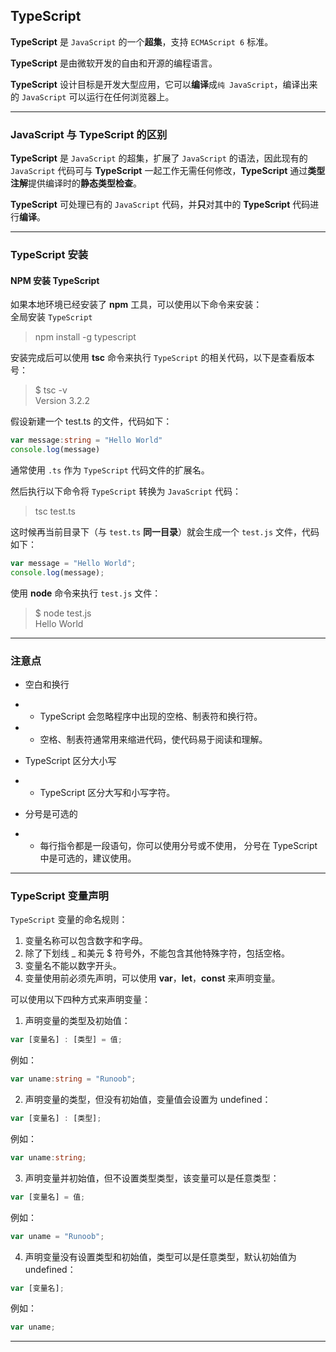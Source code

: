 ## TypeScript

**TypeScript** 是 `JavaScript` 的一个**超集**，支持 `ECMAScript 6` 标准。

**TypeScript** 是由微软开发的自由和开源的编程语言。

**TypeScript** 设计目标是开发大型应用，它可以**编译**成`纯 JavaScript`，编译出来的 `JavaScript` 可以运行在任何浏览器上。

---

### JavaScript 与 TypeScript 的区别

**TypeScript** 是 `JavaScript` 的超集，扩展了 `JavaScript` 的语法，因此现有的 `JavaScript` 代码可与 **TypeScript** 一起工作无需任何修改，**TypeScript** 通过**类型注解**提供编译时的**静态类型检查**。

**TypeScript** 可处理已有的 `JavaScript` 代码，并**只**对其中的 **TypeScript** 代码进行**编译**。

---

### TypeScript 安装

#### NPM 安装 TypeScript

如果本地环境已经安装了 **npm** 工具，可以使用以下命令来安装：<br/>
全局安装 `TypeScript`
> npm install -g typescript

安装完成后可以使用 **tsc** 命令来执行 `TypeScript` 的相关代码，以下是查看版本号：
> $ tsc -v<br/>
> Version 3.2.2

假设新建一个 test.ts 的文件，代码如下：
```ts
var message:string = "Hello World" 
console.log(message)
```

通常使用 `.ts` 作为 `TypeScript` 代码文件的扩展名。

然后执行以下命令将 `TypeScript` 转换为 `JavaScript` 代码：

> tsc test.ts

这时候再当前目录下（与 `test.ts` **同一目录**）就会生成一个 `test.js` 文件，代码如下：
```js
var message = "Hello World";
console.log(message);
```
使用 **node** 命令来执行 `test.js` 文件：

> $ node test.js<br/>
> Hello World

---

### 注意点

* 空白和换行
* * TypeScript 会忽略程序中出现的空格、制表符和换行符。
* * 空格、制表符通常用来缩进代码，使代码易于阅读和理解。

* TypeScript 区分大小写
* * TypeScript 区分大写和小写字符。

* 分号是可选的
* * 每行指令都是一段语句，你可以使用分号或不使用， 分号在 TypeScript 中是可选的，建议使用。

---

### TypeScript 变量声明

`TypeScript` 变量的命名规则：

1. 变量名称可以包含数字和字母。
2. 除了下划线 _ 和美元 $ 符号外，不能包含其他特殊字符，包括空格。
3. 变量名不能以数字开头。
4. 变量使用前必须先声明，可以使用 **var**，**let**，**const** 来声明变量。

可以使用以下四种方式来声明变量：

1. 声明变量的类型及初始值：
```ts
var [变量名] : [类型] = 值;
```
例如：
```ts
var uname:string = "Runoob";
```

2. 声明变量的类型，但没有初始值，变量值会设置为 undefined：
```ts
var [变量名] : [类型];
```
例如：
```ts
var uname:string;
```

3. 声明变量并初始值，但不设置类型类型，该变量可以是任意类型：
```ts
var [变量名] = 值;
```
例如：
```ts
var uname = "Runoob";
```

4. 声明变量没有设置类型和初始值，类型可以是任意类型，默认初始值为 undefined：
```ts
var [变量名];
```
例如：
```ts
var uname;
```

---

